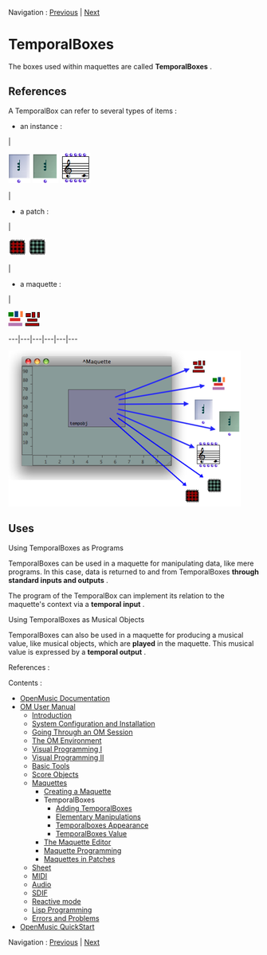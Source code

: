 Navigation : [Previous](Maquette "page précédente\(Creating a
Maquette\)") | [Next](AddingTempbox "Next\(Adding
TemporalBoxes\)")

# TemporalBoxes

The boxes used within maquettes are called  **TemporalBoxes** .

## References

A TemporalBox can refer to several types of items :

  * an instance : 

|

![](../res/glob_icon.png) ![](../res/inst_icon.png)
![](../res/factory_icon.png)

|

  * a patch : 

|

![](../res/patcred_icon.png) ![](../res/patchblue_icon.png)

|

  * a maquette : 

|

![](../res/maq2_icon.png) ![](../res/maq4_icon.png)  
  
---|---|---|---|---|---  
  
![](../res/maqobj.png)

## Uses

Using TemporalBoxes as Programs

TemporalBoxes can be used in a maquette for manipulating data, like mere
programs. In this case, data is returned to and from TemporalBoxes  **through
standard inputs and outputs** .

The program of the TemporalBox can implement its relation to the maquette's
context via a  **temporal input** .

Using TemporalBoxes as Musical Objects

TemporalBoxes can also be used in a maquette for producing a musical value,
like musical objects, which are **played** in the maquette. This musical value
is expressed by a  **temporal output** .

References :

Contents :

  * [OpenMusic Documentation](OM-Documentation)
  * [OM User Manual](OM-User-Manual)
    * [Introduction](00-Contents)
    * [System Configuration and Installation](Installation)
    * [Going Through an OM Session](Goingthrough)
    * [The OM Environment](Environment)
    * [Visual Programming I](BasicVisualProgramming)
    * [Visual Programming II](AdvancedVisualProgramming)
    * [Basic Tools](BasicObjects)
    * [Score Objects](ScoreObjects)
    * [Maquettes](Maquettes)
      * [Creating a Maquette](Maquette)
      * TemporalBoxes
        * [Adding TemporalBoxes](AddingTempbox)
        * [Elementary Manipulations](elementary)
        * [Temporalboxes Appearance](Appearance)
        * [TemporalBoxes Value](TempValues)
      * [The Maquette Editor](Editor)
      * [Maquette Programming](Programming%20Maquette)
      * [Maquettes in Patches](Maquettes%20in%20Patches)
    * [Sheet](Sheet)
    * [MIDI](MIDI)
    * [Audio](Audio)
    * [SDIF](SDIF)
    * [Reactive mode](Reactive)
    * [Lisp Programming](Lisp)
    * [Errors and Problems](errors)
  * [OpenMusic QuickStart](QuickStart-Chapters)

Navigation : [Previous](Maquette "page précédente\(Creating a
Maquette\)") | [Next](AddingTempbox "Next\(Adding
TemporalBoxes\)")


